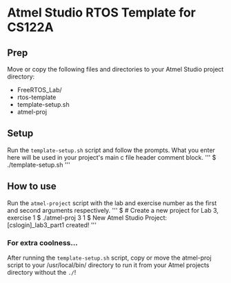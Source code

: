 # Atmel Studio RTOS Template for CS122A

## Prep
Move or copy the following files and directories to your Atmel Studio 
project directory:
* FreeRTOS_Lab/
* rtos-template
* template-setup.sh
* atmel-proj

## Setup
Run the `template-setup.sh` script and follow the prompts. What you enter 
here will be used in your project's main c file header comment block.
'''
$ ./template-setup.sh
'''
## How to use
Run the `atmel-project` script with the lab and exercise number as the 
first and second arguments respectively.
'''
$ # Create a new project for Lab 3, exercise 1
$ ./atmel-proj 3 1
$ New Atmel Studio Project: [cslogin]_lab3_part1 created!
'''
### For extra coolness...
After running the `template-setup.sh` script, copy or move the atmel-proj 
script to your /usr/local/bin/ directory to run it from your Atmel 
projects directory without the `./`!
